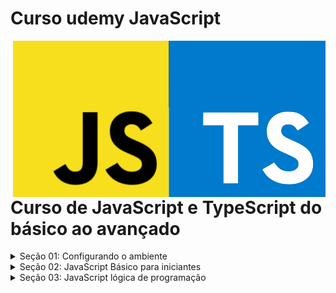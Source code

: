 # Curso udemy JavaScript 

<img src="imagens/JavaScript-Logo.png" align="right" width="500">

# Curso de JavaScript e TypeScript do básico ao avançado 

<details>
<summary>Seção 01: Configurando o ambiente</summary>
<br>

Não tem nada neste seção por se tratar somente de preparar o ambiente de trabalho.
</details>
<details>
<summary>Seção 02: JavaScript Básico para iniciantes</summary>
<br>

- [aula01 - A primeira coisa que você vai ver em JS](https://github.com/LucianMontibeller/curso_udemy_JavaScript/tree/main/secao02-JavaScript-Basico-Para-iniciantes/aula01)

-  [aula02 - Exercícios](https://github.com/LucianMontibeller/curso_udemy_JavaScript/tree/main/secao02-JavaScript-Basico-Para-iniciantes/aula02)

-  [aula03 - Comentários do código](https://github.com/LucianMontibeller/curso_udemy_JavaScript/tree/main/secao02-JavaScript-Basico-Para-iniciantes/aula03)

-  [aula04 - Navegador vs Node(HTML + JavaScript)](https//:github.com/LucianMontibeller/curso_udemy_JavaScript/tree/main/secao02-JavaScript-Basico-Para-iniciantes/aula04)

-  [aula05 - variáveis com let](https://github.com/LucianMontibeller/curso_udemy_JavaScript/tree/main/secao02-JavaScript-Basico-Para-iniciantes/aula05-variaveis-com-let)

-  [aula06 - constantes com const](https://github.com/LucianMontibeller/curso_udemy_JavaScript/tree/main/secao02-JavaScript-Basico-Para-iniciantes/aula06-constantes-com-const)

-  [aula07 - exercícios const e let](https//:github.com/LucianMontibeller/curso_udemy_JavaScript/tree/main/secao02-JavaScript-Basico-Para-iniciantes/aula07-exercicios-const-let)

-  [aula08 - letVSvar primeira diferença](https://github.com/LucianMontibeller/curso_udemy_JavaScript/tree/main/secao02-JavaScript-Basico-Para-iniciantes/aula08-letVSvar-primeira-deferanca)

-  [aula09 - tipos de dados primitivos](https://github.com/LucianMontibeller/curso_udemy_JavaScript/tree/main/secao02-JavaScript-Basico-Para-iniciantes/aula09-tipos-de-dados-primitivos)

-  [aula10-operadores-aritmeticos-de-atribuicao-incremento](https://github.com/LucianMontibeller/curso_udemy_JavaScript/tree/main/secao02-JavaScript-Basico-Para-iniciantes/aula10-operadores-aritmeticos-de-atribuicao-incremento)

-  [aula11-alert-confirm-prompt](https://github.com/LucianMontibeller/curso_udemy_JavaScript/tree/main/secao02-JavaScript-Basico-Para-iniciantes/aula11-alert-confirm-prompt)

-  [aula12-exercicio-com-variaveis](https://github.com/LucianMontibeller/curso_udemy_JavaScript/tree/main/secao02-JavaScript-Basico-Para-iniciantes/aula12-exercicio-com-variaveis)

-  [aula13-mais-sobre-strings](https://github.com/LucianMontibeller/curso_udemy_JavaScript/tree/main/secao02-JavaScript-Basico-Para-iniciantes/aula13-mais-sobre-strings)

-  [aula14-mais-sobre-numbers](https://github.com/LucianMontibeller/curso_udemy_JavaScript/tree/main/secao02-JavaScript-Basico-Para-iniciantes/aula14-mais-sobre-numbers)

-  [aula15-objeto-math](https://github.com/LucianMontibeller/curso_udemy_JavaScript/tree/main/secao02-JavaScript-Basico-Para-iniciantes/aula15-objeto-math)

-  [aula16-arrays-basico](https://github.com/LucianMontibeller/curso_udemy_JavaScript/tree/main/secao02-JavaScript-Basico-Para-iniciantes/aula16-arrays-basico)

-  [aula17-funcoes-basico](https://github.com/LucianMontibeller/curso_udemy_JavaScript/tree/main/secao02-JavaScript-Basico-Para-iniciantes/aula17-funcoes-basico)

-  [aula18-objetos-basico](https://github.com/LucianMontibeller/curso_udemy_JavaScript/tree/main/secao02-JavaScript-Basico-Para-iniciantes/aula18-objetos-basico)

-  [aula19-valores-primitivos-e-referencia](https://github.com/LucianMontibeller/curso_udemy_JavaScript/tree/main/secao02-JavaScript-Basico-Para-iniciantes/aula19-valores-primitivos-e-referencia)

-  [aula20-exercicio-funcao-arrays-objetos](https://github.com/LucianMontibeller/curso_udemy_JavaScript/tree/main/secao02-JavaScript-Basico-Para-iniciantes/aula20-exercicio-funcao-arrays-objetos)
</details>

<details>
<summary>Seção 03: JavaScript lógica de programação</summary>
<br>

- [Modelo-HTML-e-CSS](https://github.com/LucianMontibeller/curso_udemy_JavaScript/tree/main/secao03-logica-programacao/Modelo-HTML-e-CSS)

-  [aula01-Operadores-de-comparação](https://github.com/LucianMontibeller/curso_udemy_JavaScript/tree/main/secao03-logica-programacao/aula01-operadores-de-comparacao)

-  [aula02-operadores-logicos](https://github.com/LucianMontibeller/curso_udemy_JavaScript/tree/main/secao03-logica-programacao/aula02-operadores-logicos)

-  [aula03-AvaliacaodeCurto-Circuito](https://github.com/LucianMontibeller/curso_udemy_JavaScript/tree/main/secao03-logica-programacao/aula03-AvaliacaodeCurto-Circuito)

-  [aula04-if-else-01](https://github.com/LucianMontibeller/curso_udemy_JavaScript/tree/main/secao03-logica-programacao/aula04-if-else-01)

-  [aula05-if-else-02](https://github.com/LucianMontibeller/curso_udemy_JavaScript/tree/main/secao03-logica-programacao/aula05-if-else-02)

-  [aula06-Exercicio-tudo-foi-que-aprendido](https://github.com/LucianMontibeller/curso_udemy_JavaScript/tree/main/secao03-logica-programacao/aula06-Exercicio-tudo-foi-que-aprendido)

  -  [aula07-operacao-ternaria](https://github.com/LucianMontibeller/curso_udemy_JavaScript/tree/main/secao03-logica-programacao/aula07-operacao-ternaria)

 -  [aula08-objeto-Date](https://github.com/LucianMontibeller/curso_udemy_JavaScript/tree/main/secao03-logica-programacao/aula08-objeto-Date)

 -  [aula09-Switch-Case](https://github.com/LucianMontibeller/curso_udemy_JavaScript/tree/main/secao03-logica-programacao/aula09-Switch-Case)
</details>
